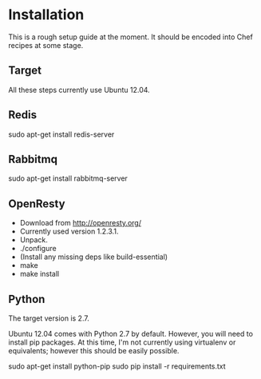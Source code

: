 # Installation

This is a rough setup guide at the moment. It should be encoded into Chef recipes
at some stage.

## Target

All these steps currently use Ubuntu 12.04.

## Redis

sudo apt-get install redis-server

## Rabbitmq

sudo apt-get install rabbitmq-server

## OpenResty

* Download from http://openresty.org/
* Currently used version 1.2.3.1.
* Unpack.
* ./configure
* (Install any missing deps like build-essential)
* make
* make install

## Python

The target version is 2.7.

Ubuntu 12.04 comes with Python 2.7 by default. However, you will need to install pip packages.
At this time, I'm not currently using virtualenv or equivalents; however this should
be easily possible.

sudo apt-get install python-pip
sudo pip install -r requirements.txt